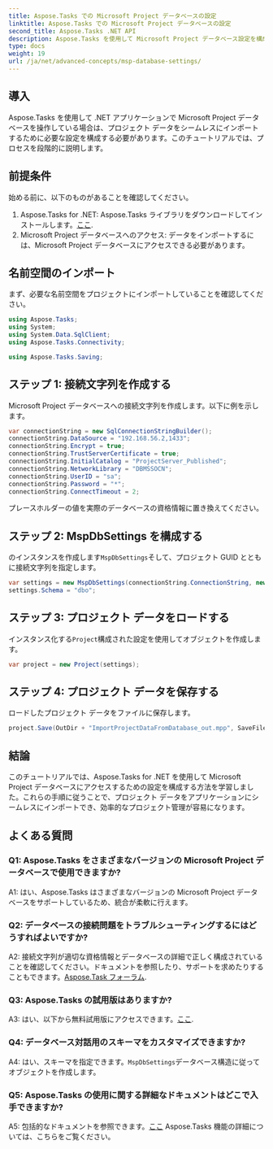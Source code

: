 ```yaml
---
title: Aspose.Tasks での Microsoft Project データベースの設定
linktitle: Aspose.Tasks での Microsoft Project データベースの設定
second_title: Aspose.Tasks .NET API
description: Aspose.Tasks を使用して Microsoft Project データベース設定を構成し、.NET アプリケーションにシームレスに統合する方法を学びます。
type: docs
weight: 19
url: /ja/net/advanced-concepts/msp-database-settings/
---
```

## 導入

Aspose.Tasks を使用して .NET アプリケーションで Microsoft Project データベースを操作している場合は、プロジェクト データをシームレスにインポートするために必要な設定を構成する必要があります。このチュートリアルでは、プロセスを段階的に説明します。

## 前提条件

始める前に、以下のものがあることを確認してください。

1.  Aspose.Tasks for .NET: Aspose.Tasks ライブラリをダウンロードしてインストールします。[ここ](https://releases.aspose.com/tasks/net/).
2. Microsoft Project データベースへのアクセス: データをインポートするには、Microsoft Project データベースにアクセスできる必要があります。

## 名前空間のインポート

まず、必要な名前空間をプロジェクトにインポートしていることを確認してください。

```csharp
using Aspose.Tasks;
using System;
using System.Data.SqlClient;
using Aspose.Tasks.Connectivity;

using Aspose.Tasks.Saving;
```

## ステップ 1: 接続文字列を作成する

Microsoft Project データベースへの接続文字列を作成します。以下に例を示します。

```csharp
var connectionString = new SqlConnectionStringBuilder();
connectionString.DataSource = "192.168.56.2,1433";
connectionString.Encrypt = true;
connectionString.TrustServerCertificate = true;
connectionString.InitialCatalog = "ProjectServer_Published";
connectionString.NetworkLibrary = "DBMSSOCN";
connectionString.UserID = "sa";
connectionString.Password = "*";
connectionString.ConnectTimeout = 2;
```

プレースホルダーの値を実際のデータベースの資格情報に置き換えてください。

## ステップ 2: MspDbSettings を構成する

のインスタンスを作成します`MspDbSettings`そして、プロジェクト GUID とともに接続文字列を指定します。

```csharp
var settings = new MspDbSettings(connectionString.ConnectionString, new Guid("E6426C44-D6CB-4B9C-AF16-48910ACE0F54"));
settings.Schema = "dbo";
```

## ステップ 3: プロジェクト データをロードする

インスタンス化する`Project`構成された設定を使用してオブジェクトを作成します。

```csharp
var project = new Project(settings);
```

## ステップ 4: プロジェクト データを保存する

ロードしたプロジェクト データをファイルに保存します。

```csharp
project.Save(OutDir + "ImportProjectDataFromDatabase_out.mpp", SaveFileFormat.Mpp);
```

## 結論

このチュートリアルでは、Aspose.Tasks for .NET を使用して Microsoft Project データベースにアクセスするための設定を構成する方法を学習しました。これらの手順に従うことで、プロジェクト データをアプリケーションにシームレスにインポートでき、効率的なプロジェクト管理が容易になります。

## よくある質問

### Q1: Aspose.Tasks をさまざまなバージョンの Microsoft Project データベースで使用できますか?

A1: はい、Aspose.Tasks はさまざまなバージョンの Microsoft Project データベースをサポートしているため、統合が柔軟に行えます。

### Q2: データベースの接続問題をトラブルシューティングするにはどうすればよいですか?

A2: 接続文字列が適切な資格情報とデータベースの詳細で正しく構成されていることを確認してください。ドキュメントを参照したり、サポートを求めたりすることもできます。[Aspose.Task フォーラム](https://forum.aspose.com/c/tasks/15).

### Q3: Aspose.Tasks の試用版はありますか?

 A3: はい、以下から無料試用版にアクセスできます。[ここ](https://releases.aspose.com/).

### Q4: データベース対話用のスキーマをカスタマイズできますか?

 A4: はい、スキーマを指定できます。`MspDbSettings`データベース構造に従ってオブジェクトを作成します。

### Q5: Aspose.Tasks の使用に関する詳細なドキュメントはどこで入手できますか?

 A5: 包括的なドキュメントを参照できます。[ここ](https://reference.aspose.com/tasks/net/) Aspose.Tasks 機能の詳細については、こちらをご覧ください。